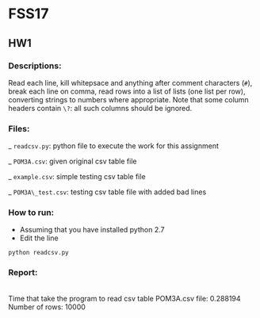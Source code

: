 # FSS17
## HW1

### Descriptions: 

Read each line, kill whitepsace and anything after comment characters (`#`), break each line on comma, read rows into a list of lists (one list per row), converting strings to numbers where appropriate. Note that some column headers contain `\?`: all such columns should be ignored. 

### Files: 

_ `readcsv.py`: python file to execute the work for this assignment 

_ `POM3A.csv`: given original csv table file 

_ `example.csv`: simple testing csv table file 

_ `POM3A\_test.csv`: testing csv table file with added bad lines 

### How to run:

- Assuming that you have installed python 2.7
- Edit the line 
```
python readcsv.py 
```

### Report:
<br>
Time that take the program to read csv table POM3A.csv file: 0.288194
<br>
Number of rows: 10000
